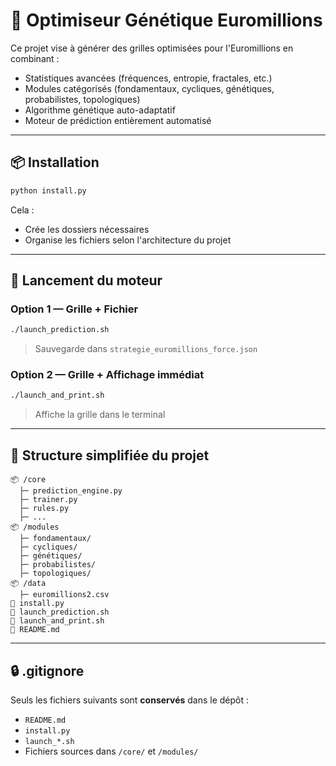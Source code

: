 
# 🎯 Optimiseur Génétique Euromillions

Ce projet vise à générer des grilles optimisées pour l'Euromillions en combinant :
- Statistiques avancées (fréquences, entropie, fractales, etc.)
- Modules catégorisés (fondamentaux, cycliques, génétiques, probabilistes, topologiques)
- Algorithme génétique auto-adaptatif
- Moteur de prédiction entièrement automatisé

---

## 📦 Installation

```bash
python install.py
```

Cela :
- Crée les dossiers nécessaires
- Organise les fichiers selon l'architecture du projet

---

## 🚀 Lancement du moteur

### Option 1 — Grille + Fichier

```bash
./launch_prediction.sh
```

> Sauvegarde dans `strategie_euromillions_force.json`

### Option 2 — Grille + Affichage immédiat

```bash
./launch_and_print.sh
```

> Affiche la grille dans le terminal

---

## 📁 Structure simplifiée du projet

```
📦 /core
  ├─ prediction_engine.py
  ├─ trainer.py
  ├─ rules.py
  ├─ ...
📦 /modules
  ├─ fondamentaux/
  ├─ cycliques/
  ├─ génétiques/
  ├─ probabilistes/
  ├─ topologiques/
📦 /data
  ├─ euromillions2.csv
📄 install.py
📄 launch_prediction.sh
📄 launch_and_print.sh
📄 README.md
```

---

## 🔒 .gitignore

Seuls les fichiers suivants sont **conservés** dans le dépôt :
- `README.md`
- `install.py`
- `launch_*.sh`
- Fichiers sources dans `/core/` et `/modules/`
